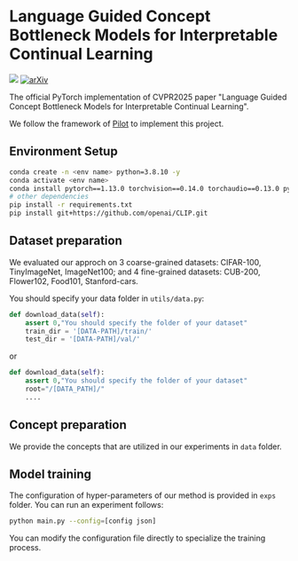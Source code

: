 # Language Guided Concept Bottleneck Models for Interpretable Continual Learning
<a href="https://arxiv.org/abs/2503.23283"><img src="https://img.shields.io/badge/arXiv-2503.23283-red"></a>
<a href="https://arxiv.org/abs/2503.23283">
    <img src="https://img.shields.io/badge/CVPR2025-red" alt="arXiv">
</a>

The official PyTorch implementation of CVPR2025 paper "Language Guided Concept Bottleneck Models for Interpretable Continual Learning".

We follow the framework of [Pilot](https://github.com/sun-hailong/LAMDA-PILOT) to implement this project.

## Environment Setup

```bash
conda create -n <env name> python=3.8.10 -y
conda activate <env name>
conda install pytorch==1.13.0 torchvision==0.14.0 torchaudio==0.13.0 pytorch-cuda=11.7 -c pytorch -c nvidia --no-deps
# other dependencies
pip install -r requirements.txt
pip install git+https://github.com/openai/CLIP.git
```

## Dataset preparation
We evaluated our approch on 3 coarse-grained datasets: CIFAR-100, TinyImageNet, ImageNet100; and 4 fine-grained datasets: CUB-200, Flower102, Food101, Stanford-cars.

You should specify your data folder in `utils/data.py`:
```python
def download_data(self):
    assert 0,"You should specify the folder of your dataset"
    train_dir = '[DATA-PATH]/train/'
    test_dir = '[DATA-PATH]/val/'
```
or
```python
def download_data(self):
    assert 0,"You should specify the folder of your dataset"
    root="/[DATA_PATH]/"
    ....
```

## Concept preparation
We provide the concepts that are utilized in our experiments in `data` folder. 


## Model training 
The configuration of hyper-parameters of our method is provided in `exps` folder. You can run an experiment follows:
```bash
python main.py --config=[config json]
```
You can modify the configuration file directly to specialize the training process.
